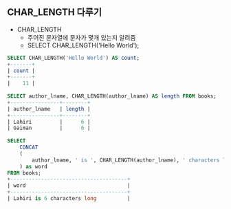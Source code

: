 ## CHAR_LENGTH 다루기

* CHAR_LENGTH
  * 주어진 문자열에 문자가 몇개 있는지 알려줌
  * SELECT CHAR_LENGTH('Hello World');

```sql
SELECT CHAR_LENGTH('Hello World') AS count;
+-------+
| count |
+-------+
|    11 |
    
SELECT author_lname, CHAR_LENGTH(author_lname) AS length FROM books;
+----------------+--------+
| author_lname   | length |
+----------------+--------+
| Lahiri         |      6 |
| Gaiman         |      6 |
    
SELECT 
    CONCAT
    (
        author_lname, ' is ', CHAR_LENGTH(author_lname), ' characters long'
    ) as word
FROM books;
+--------------------------------------+
| word                                 |
+--------------------------------------+
| Lahiri is 6 characters long          |
```